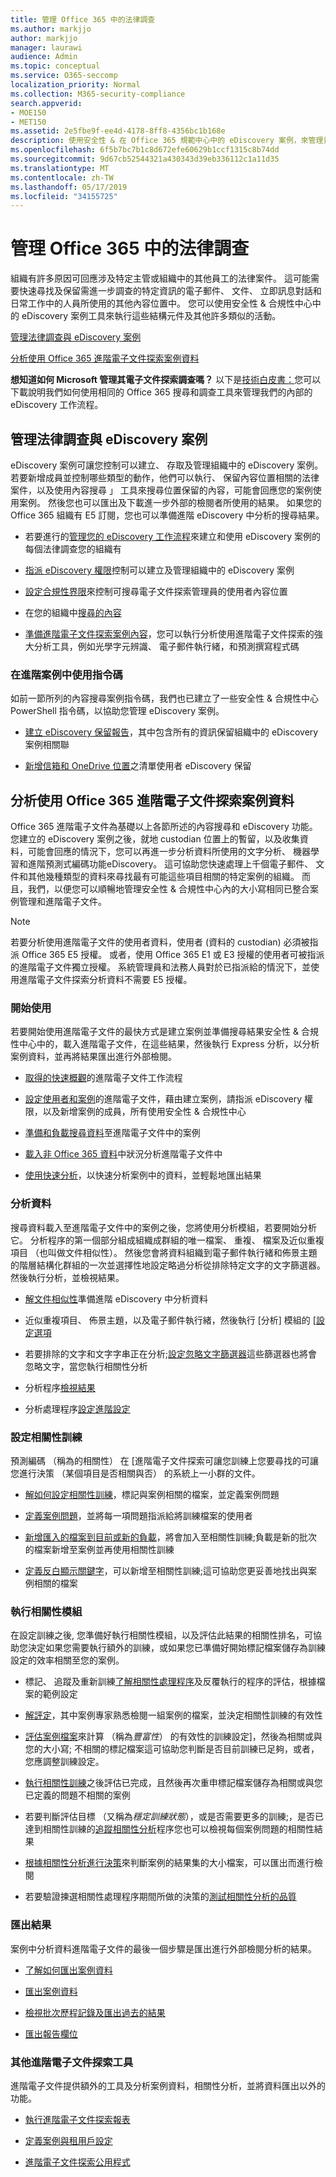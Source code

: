 ```yaml
---
title: 管理 Office 365 中的法律調查
ms.author: markjjo
author: markjjo
manager: laurawi
audience: Admin
ms.topic: conceptual
ms.service: O365-seccomp
localization_priority: Normal
ms.collection: M365-security-compliance
search.appverid:
- MOE150
- MET150
ms.assetid: 2e5fbe9f-ee4d-4178-8ff8-4356bc1b168e
description: 使用安全性 & 在 Office 365 規範中心中的 eDiscovery 案例，來管理貴組織的法律調查。 如果您有 E5 訂閱，您可以進一步分析案例資料，藉由使用文字分析、 機器學習和進階電子文件的預測式編碼功能。
ms.openlocfilehash: 6f5b7bc7b1c8d672efe60629b1ccf1315c8b74dd
ms.sourcegitcommit: 9d67cb52544321a430343d39eb336112c1a11d35
ms.translationtype: MT
ms.contentlocale: zh-TW
ms.lasthandoff: 05/17/2019
ms.locfileid: "34155725"
---
```

# <a name="manage-legal-investigations-in-office-365"></a>管理 Office 365 中的法律調查

組織有許多原因可回應涉及特定主管或組織中的其他員工的法律案件。 這可能需要快速尋找及保留需進一步調查的特定資訊的電子郵件、 文件、 立即訊息對話和日常工作中的人員所使用的其他內容位置中。 您可以使用安全性 & 合規性中心中的 eDiscovery 案例工具來執行這些結構元件及其他許多類似的活動。
  
[管理法律調查與 eDiscovery 案例](#manage-legal-investigations-with-ediscovery-cases)
  
[分析使用 Office 365 進階電子文件探索案例資料](#analyze-case-data-using-office-365-advanced-ediscovery)
  
**想知道如何 Microsoft 管理其電子文件探索調查嗎？** 以下是[技術白皮書：](https://go.microsoft.com/fwlink/?linkid=852161)您可以下載說明我們如何使用相同的 Office 365 搜尋和調查工具來管理我們的內部的 eDiscovery 工作流程。
   
## <a name="manage-legal-investigations-with-ediscovery-cases"></a>管理法律調查與 eDiscovery 案例

eDiscovery 案例可讓您控制可以建立、 存取及管理組織中的 eDiscovery 案例。 若要新增成員並控制哪些類型的動作，他們可以執行、 保留內容位置相關的法律案件，以及使用內容搜尋 」 工具來搜尋位置保留的內容，可能會回應您的案例使用案例。 然後您也可以匯出及下載進一步外部的檢閱者所使用的結果。 如果您的 Office 365 組織有 E5 訂閱，您也可以準備進階 eDiscovery 中分析的搜尋結果。
  
- 若要進行的[管理您的 eDiscovery 工作流程](ediscovery-cases.md)來建立和使用 eDiscovery 案例的每個法律調查您的組織有 
    
- [指派 eDiscovery 權限](assign-ediscovery-permissions.md)控制可以建立及管理組織中的 eDiscovery 案例 
    
- [設定合規性界限](set-up-compliance-boundaries.md)來控制可搜尋電子文件探索管理員的使用者內容位置 
    
- 在您的組織中[搜尋的內容](search-for-content.md) 
    
- [準備進階電子文件探索案例內容](prepare-search-results-for-advanced-ediscovery.md)，您可以執行分析使用進階電子文件探索的強大分析工具，例如光學字元辨識、 電子郵件執行緒，和預測撰寫程式碼 
    
### <a name="use-scripts-for-advanced-scenarios"></a>在進階案例中使用指令碼

如前一節所列的內容搜尋案例指令碼，我們也已建立了一些安全性 & 合規性中心 PowerShell 指令碼，以協助您管理 eDiscovery 案例。
  
- [建立 eDiscovery 保留報告](create-a-report-on-holds-in-ediscovery-cases.md)，其中包含所有的資訊保留組織中的 eDiscovery 案例相關聯 
    
- [新增信箱和 OneDrive 位置](use-a-script-to-add-users-to-a-hold-in-ediscovery.md)之清單使用者 eDiscovery 保留 
  
## <a name="analyze-case-data-using-office-365-advanced-ediscovery"></a>分析使用 Office 365 進階電子文件探索案例資料

Office 365 進階電子文件為基礎以上各節所述的內容搜尋和 eDiscovery 功能。 您建立的 eDiscovery 案例之後，就地 custodian 位置上的暫留，以及收集資料，可能會回應的情況下，您可以再進一步分析資料所使用的文字分析、 機器學習和進階預測式編碼功能eDiscovery。 這可協助您快速處理上千個電子郵件、 文件和其他幾種類型的資料來尋找最有可能這些項目相關的特定案例的組織。 而且，我們，以便您可以順暢地管理安全性 & 合規性中心內的大小寫相同已整合案例管理和進階電子文件。
  
> [!NOTE]
> 若要分析使用進階電子文件的使用者資料，使用者 (資料的 custodian) 必須被指派 Office 365 E5 授權。 或者，使用 Office 365 E1 或 E3 授權的使用者可被指派的進階電子文件獨立授權。 系統管理員和法務人員對於已指派給的情況下，並使用進階電子文件探索分析資料不需要 E5 授權。 
  
### <a name="get-started"></a>開始使用

若要開始使用進階電子文件的最快方式是建立案例並準備搜尋結果安全性 & 合規性中心中的，載入進階電子文件，在這些結果，然後執行 Express 分析，以分析案例資料，並再將結果匯出進行外部檢閱。
  
- [取得的快速概觀](quick-setup-for-advanced-ediscovery.md)的進階電子文件工作流程 
    
- [設定使用者和案例](set-up-users-and-cases-in-advanced-ediscovery.md)的進階電子文件，藉由建立案例，請指派 eDiscovery 權限，以及新增案例的成員，所有使用安全性 & 合規性中心 
    
- [準備和負載搜尋資料](prepare-data-for-advanced-ediscovery.md)至進階電子文件中的案例 
    
- [載入非 Office 365 資料](import-non-office-365-data-into-advanced-ediscovery.md)中狀況分析進階電子文件中 
    
- [使用快速分析](use-express-analysis-in-advanced-ediscovery.md)，以快速分析案例中的資料，並輕鬆地匯出結果 
    
### <a name="analyze-data"></a>分析資料

搜尋資料載入至進階電子文件中的案例之後，您將使用分析模組，若要開始分析它。 分析程序的第一個部分組成組織成群組的唯一檔案、 重複、 檔案及近似重複項目 （也叫做文件相似性）。 然後您會將資料組織到電子郵件執行緒和佈景主題的階層結構化群組的一次並選擇性地設定略過分析從排除特定文字的文字篩選器。 然後執行分析，並檢視結果。
  
- [解文件相似性](understand-document-similarity-in-advanced-ediscovery.md)準備進階 eDiscovery 中分析資料 
    
- 近似重複項目、 佈景主題，以及電子郵件執行緒，然後執行 [分析] 模組的 [[設定選項](set-analyze-options-in-advanced-ediscovery.md) 
    
- 若要排除的文字和文字字串正在分析;[設定忽略文字篩選器](set-ignore-text-in-advanced-ediscovery.md)這些篩選器也將會忽略文字，當您執行相關性分析 
    
- 分析程序[檢視結果](view-analyze-results-in-advanced-ediscovery.md) 
    
- 分析處理程序[設定進階設定](set-analyze-advanced-settings-in-advanced-ediscovery.md) 
    
### <a name="set-up-relevance-training"></a>設定相關性訓練

預測編碼 （稱為的相關性） 在 [進階電子文件探索可讓您訓練上您要尋找的可讓您進行決策 （某個項目是否相關與否） 的系統上一小群的文件。
  
- [解如何設定相關性訓練](manage-relevance-setup-in-advanced-ediscovery.md)，標記與案例相關的檔案，並定義案例問題 
    
- [定義案例問題](define-issues-and-assign-users.md)，並將每一項問題指派給將訓練檔案的使用者 
    
- [新增匯入的檔案到目前或新的負載](set-up-loads-to-add-imported-files.md)，將會加入至相關性訓練;負載是新的批次的檔案新增至案例並再使用相關性訓練 
    
- [定義反白顯示關鍵字](define-highlighted-keywords-and-advanced-options.md)，可以新增至相關性訓練;這可協助您更妥善地找出與案例相關的檔案 
    
### <a name="run-the-relevance-module"></a>執行相關性模組

在設定訓練之後, 您準備好執行相關性模組，以及評估此結果的相關性排名，可協助您決定如果您需要執行額外的訓練，或如果您已準備好開始標記檔案儲存為訓練設定的效率相關至您的案例。
  
- 標記、 追蹤及重新訓練[了解相關性處理程序](use-relevance-in-advanced-ediscovery.md)及反覆執行的程序的評估，根據檔案的範例設定 
    
- [解評定](assessment-in-relevance-in-advanced-ediscovery.md)，其中案例專家熟悉檢閱一組案例的檔案，並決定相關性訓練的有效性 
    
- [評估案例檔案](tagging-and-assessment-in-advanced-ediscovery.md)來計算 （稱為*豐富性*） 的有效性的訓練設定]，然後為相關或與您的大小寫; 不相關的標記檔案這可協助您判斷是否目前訓練已足夠，或者，您應調整訓練設定。 
    
- [執行相關性訓練](tagging-and-relevance-training-in-advanced-ediscovery.md)之後評估已完成，且然後再次重申標記檔案儲存為相關或與您已定義的問題不相關的案例 
    
- 若要判斷評估目標 （又稱為*穩定訓練狀態*），或是否需要更多的訓練;，是否已達到相關性訓練的[追蹤相關性分析](track-relevance-analysis-in-advanced-ediscovery.md)程序您也可以檢視每個案例問題的相關性結果 
    
- [根據相關性分析進行決策](decision-based-on-the-results-in-advanced-ediscovery.md)來判斷案例的結果集的大小檔案，可以匯出而進行檢閱 
    
- 若要驗證揀選相關性處理程序期間所做的決策的[測試相關性分析的品質](test-relevance-analysis-in-advanced-ediscovery.md) 
    
### <a name="export-results"></a>匯出結果

案例中分析資料進階電子文件的最後一個步驟是匯出進行外部檢閱分析的結果。
  
- [了解如何匯出案例資料](export-case-data-in-advanced-ediscovery.md)
    
- [匯出案例資料](export-results-in-advanced-ediscovery.md)
    
- [檢視批次歷程記錄及匯出過去的結果](view-batch-history-and-export-past-results.md)
    
- [匯出報告欄位](export-report-fields-in-advanced-ediscovery.md)
    
### <a name="other-advanced-ediscovery-tools"></a>其他進階電子文件探索工具

進階電子文件提供額外的工具及分析案例資料，相關性分析，並將資料匯出以外的功能。
  
- [執行進階電子文件探索報表](run-reports-in-advanced-ediscovery.md)
    
- [定義案例與租用戶設定](define-case-and-tenant-settings-in-advanced-ediscovery.md)
    
- [進階電子文件探索公用程式](use-advanced-ediscovery-utilities.md)

